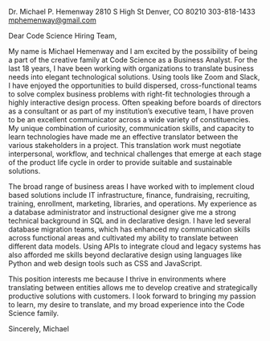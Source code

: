 Dr. Michael P. Hemenway
2810 S High St
Denver, CO 80210
303-818-1433
<mphemenway@gmail.com>


Dear Code Science Hiring Team,

My name is Michael Hemenway and I am excited by the possibility of being a part of the creative family at Code Science as a Business Analyst. For the last 18 years, I have been working with organizations to translate business needs into elegant technological solutions. Using tools like Zoom and Slack, I have enjoyed the opportunities to build dispersed, cross-functional teams to solve complex business problems with right-fit technologies through a highly interactive design process. Often speaking before boards of directors as a consultant or as part of my institution’s executive team, I have proven to be an excellent communicator across a wide variety of constituencies. My unique combination of curiosity, communication skills, and capacity to learn technologies have made me an effective translator between the various stakeholders in a project. This translation work must negotiate interpersonal, workflow, and technical challenges that emerge at each stage of the product life cycle in order to provide suitable and sustainable solutions.

The broad range of business areas I have worked with to implement cloud based solutions include IT infrastructure, finance, fundraising, recruiting, training, enrollment, marketing, libraries, and operations. My experience as a database administrator and instructional designer give me a strong technical background in SQL and in declarative design. I have led several database migration teams, which has enhanced my communication skills across functional areas and cultivated my ability to translate between different data models. Using APIs to integrate cloud and legacy systems has also afforded me skills beyond declarative design using languages like Python and web design tools such as CSS and JavaScript. 

This position interests me because I thrive in environments where translating between entities allows me to develop creative and strategically productive solutions with customers. I look forward to bringing my passion to learn, my desire to translate, and my broad experience into the Code Science family. 


Sincerely,
Michael 
